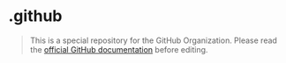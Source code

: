 # .github

> This is a special repository for the GitHub Organization. Please read the [official GitHub documentation](https://docs.github.com/en/organizations/collaborating-with-groups-in-organizations/customizing-your-organizations-profile) before editing.
